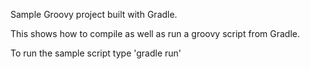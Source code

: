 Sample Groovy project built with Gradle.

This shows how to compile as well as run a groovy script from Gradle.

To run the sample script type
'gradle run'
